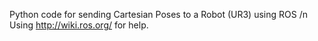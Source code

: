 Python code for sending Cartesian Poses to a Robot (UR3) using ROS /n
Using http://wiki.ros.org/ for help.
